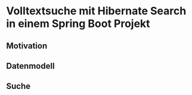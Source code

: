 # Volltextsuche mit Hibernate Search in einem Spring Boot Projekt

## Motivation



## Datenmodell 


## Suche
